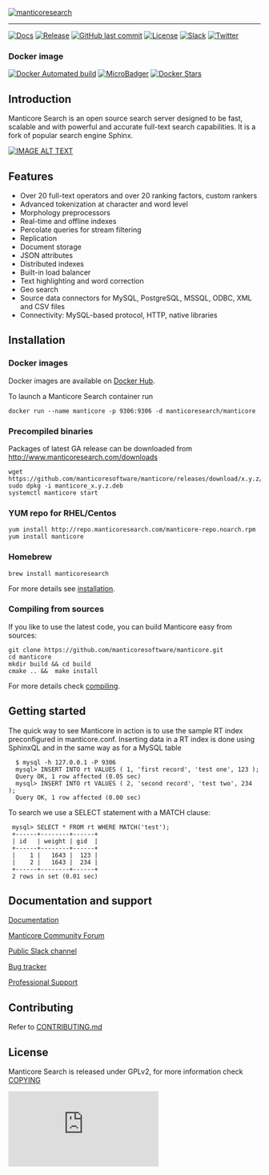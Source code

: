 [![manticoresearch](https://manticoresearch.com/wp-content/uploads/2018/03/manticoresearch.png)](https://manticoresearch.com)

-----------------

[![Docs](https://img.shields.io/badge/docs-latest-brightgreen.svg)](https://docs.manticoresearch.com/latest/html/)
[![Release](https://img.shields.io/github/release/manticoresoftware/manticore.svg)](https://github.com/manticoresoftware/manticore/releases)
[![GitHub last commit](https://img.shields.io/github/last-commit/manticoresoftware/manticore.svg)](https://github.com/manticoresoftware/manticore/commits/master)
[![License](https://img.shields.io/github/license/manticoresoftware/manticore.svg?maxAge=2592000)](https://github.com/adriannuta/manticore/blob/master/COPYING)
[![Slack][slack-badge]][slack-url]
[![Twitter](https://img.shields.io/twitter/follow/manticoresearch.svg?style=social&label=Follow)](https://twitter.com/manticoresearch)

### Docker image

[![Docker Automated build](https://img.shields.io/docker/automated/manticoresearch/manticore.svg)](https://hub.docker.com/r/manticoresearch/manticore/)
[![MicroBadger](https://images.microbadger.com/badges/image/manticoresearch/manticore.svg)](https://microbadger.com/images/manticoresearch/manticore)
[![Docker Stars](https://img.shields.io/docker/stars/manticoresearch/manticore.svg)](https://hub.docker.com/r/manticoresearch/manticore/)

## Introduction

Manticore Search is an open source search server designed to be fast, scalable and with powerful and accurate full-text search capabilities. It is a fork of popular search engine Sphinx.

[![IMAGE ALT TEXT](http://img.youtube.com/vi/-5lB6_L28gw/0.jpg)](http://www.youtube.com/watch?v=-5lB6_L28gw "Introduction to Manticore Search")

## Features
* Over 20 full-text operators and over 20 ranking factors, custom rankers
* Advanced tokenization at character and word level
* Morphology preprocessors
* Real-time and offline indexes
* Percolate queries for stream filtering
* Replication
* Document storage
* JSON attributes
* Distributed indexes
* Built-in load balancer
* Text highlighting and word correction
* Geo search
* Source data connectors for MySQL, PostgreSQL, MSSQL, ODBC, XML and CSV files
* Connectivity: MySQL-based protocol, HTTP, native libraries


## Installation

### Docker images
Docker images are available on [Docker Hub](https://hub.docker.com/r/manticoresearch/manticore/).

To launch a Manticore Search container run

    docker run --name manticore -p 9306:9306 -d manticoresearch/manticore

### Precompiled binaries
Packages of latest GA release can be downloaded from http://www.manticoresearch.com/downloads

```
wget https://github.com/manticoresoftware/manticore/releases/download/x.y.z/manticore_z.y.z.deb
sudo dpkg -i manticore_x.y.z.deb
systemctl manticore start
```

### YUM repo for RHEL/Centos
```
yum install http://repo.manticoresearch.com/manticore-repo.noarch.rpm
yum install manticore
```

### Homebrew
```
brew install manticoresearch
```

For more details see [installation](https://docs.manticoresearch.com/latest/html/installation.html#installation).

### Compiling from sources
If you like to use the latest code, you can build Manticore easy from sources:

```
git clone https://github.com/manticoresoftware/manticore.git
cd manticore
mkdir build && cd build
cmake .. &&  make install
```

For more details check [compiling](https://docs.manticoresearch.com/latest/html/installation.html#compiling-manticore-from-source). 
## Getting started
 The quick way to see Manticore in action is to use the sample RT index preconfigured in manticore.conf.
 Inserting data in a RT index is done using SphinxQL and in the same way as for a MySQL table
 
      $ mysql -h 127.0.0.1 -P 9306
      mysql> INSERT INTO rt VALUES ( 1, 'first record', 'test one', 123 );
      Query OK, 1 row affected (0.05 sec)
      mysql> INSERT INTO rt VALUES ( 2, 'second record', 'test two', 234 );
      Query OK, 1 row affected (0.00 sec)
 To search we use a SELECT statement with a MATCH clause:
 
     mysql> SELECT * FROM rt WHERE MATCH('test');
     +------+--------+------+
     | id   | weight | gid  |
     +------+--------+------+
     |    1 |   1643 |  123 |
     |    2 |   1643 |  234 |
     +------+--------+------+
     2 rows in set (0.01 sec)
    
## Documentation and support

[Documentation](https://docs.manticoresearch.com)

[Manticore Community Forum](http://forum.manticoresearch.com/)

[Public Slack channel](http://slack.manticoresearch.com/)

[Bug tracker](https://github.com/manticoresoftware/manticore/issues)

[Professional Support](https://manticoresearch.com/professional-support/)

## Contributing
Refer to  [CONTRIBUTING.md](https://github.com/manticoresoftware/manticore/blob/master/CONTRIBUTING.md)

## License
Manticore Search is released under GPLv2, for more information check [COPYING](https://github.com/manticoresoftware/manticore/blob/master/COPYING)

[![Analytics](https://ga-beacon.appspot.com/UA-114439919-1/manticoresoftware/manticore/README.md?pixel&useReferer)](https://github.com/manticoresoftware/manticore)

[slack-url]: https://slack.manticoresearch.com/
[slack-badge]:  https://img.shields.io/badge/Slack-join%20chat-green.svg
